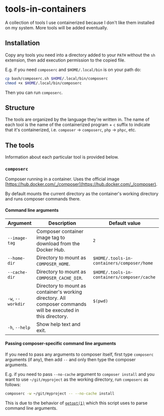 # tools-in-containers

A collection of tools I use containerized because I don't like them installed on my system. More tools will be added eventually.

## Installation

Copy any tools you need into a directory added to your `PATH` without the `sh` extension, then add execution permission to the copied file.

E.g. if you need `composerc` and `$HOME/.local/bin` is on your path do:

```sh
cp bash/composerc.sh $HOME/.local/bin/composerc
chmod +x $HOME/.local/bin/composerc
```

Then you can run `composerc`.

## Structure

The tools are organized by the language they're written in. The name of each tool is the name of the containerized program + `c` suffix to indicate that it's containerized, i.e. `composer` -> `composerc`, `php` -> `phpc`, etc.

## The tools

Information about each particular tool is provided below.

### `composerc`

Composer running in a container. Uses the official image [https://hub.docker.com/_/composer](https://hub.docker.com/_/composer).

By default mounts the current directory as the container's working directory and runs composer commands there.

#### Command line arguments

| Argument | Description | Default value |
| - | - | - |
| `--image-tag` | Composer container image tag to download from the Docker Hub. | `2`
| `--home-dir` | Directory to mount as `COMPOSER_HOME`. | `$HOME/.tools-in-containers/composer/home` |
| `--cache-dir` | Directory to mount as `COMPOSER_CACHE_DIR`. | `$HOME/.tools-in-containers/composer/cache` |
| `-w`, `--workdir` | Directory to mount as container's working directory. All composer commands will be executed in this directory. | `$(pwd)`
| `-h`, `--help` | Show help text and exit. | |

#### Passing composer-specific command line arguments

If you need to pass any arguments to composer itself, first type `composerc` arguments (if any), then add `--` and only then type the composer arguments.

E.g. if you need to pass `--no-cache` argument to `composer install` and you want to use `~/git/myproject` as the working directory, run `composerc` as follows:

```sh
composerc -w ~/git/myproject -- --no-cache install
```

This is due to the behavior of [`getopt(1)`](https://www.man7.org/linux/man-pages/man1/getopt.1.html) which this script uses to parse command line arguments.
